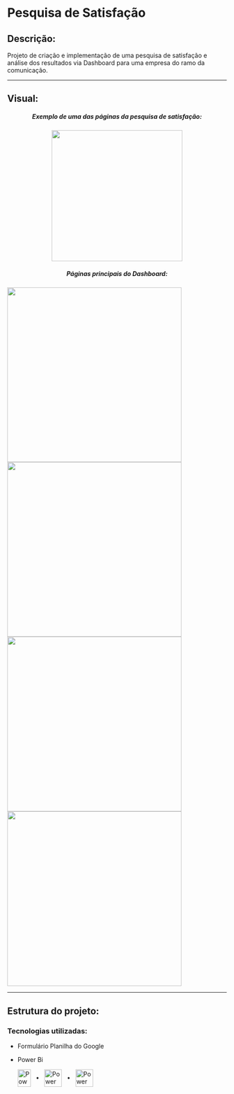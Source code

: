 # Pesquisa de Satisfação
<h2 align="left">Descrição:</h2>
Projeto de criação e implementação de uma pesquisa de satisfação e análise dos resultados via Dashboard para uma empresa do ramo da comunicação.
<hr>

<h2 align="Left">Visual: </h2>

<h5 align="center">Exemplo de uma das páginas da pesquisa de satisfação:</h5>
</p>
<div align="center">
<img src="https://github.com/user-attachments/assets/fdf1c42b-aaae-407a-a24e-a1e86db44bba" width="300px" />
</div>

</p>
</p>
<h5 align="center">Páginas principais do Dashboard:</h5>
</p>
<p>
    <img src="https://github.com/user-attachments/assets/5d8a86fd-4af2-467f-973b-0c827f3a38e6" width="400px" />
    <img src="https://github.com/user-attachments/assets/01600ce1-fba2-4b49-9f06-87c1c012acf6" width="400px" />
    <img src="https://github.com/user-attachments/assets/b331c14e-a5a3-46ce-80d0-0e05ac73448d" width="400px" />
    <img src="https://github.com/user-attachments/assets/0c89bd7e-a189-4a41-b62f-a536b1de53dc" width="400px" />
</p>
<hr>

<h2 align="Left">Estrutura do projeto: </h2>
<h3 align="Left">Tecnologias utilizadas: </h3>

- Formulário Planilha do Google

- Power Bi


  </a> <img align="center" src="https://mailmeteor.com/logos/assets/PNG/Google_Forms_Logo_512px.png" alt="Power Bi" width="30" height="40"/>
  </a> &nbsp;
  </a> •
  </a> &nbsp;
  </a> <img align="center" src="https://cdn-icons-png.flaticon.com/512/5968/5968557.png" alt="Power Bi" width="40" height="40"/>
  </a> &nbsp;
  </a> •
  </a> &nbsp;
  </a> <img align="center" src="https://upload.wikimedia.org/wikipedia/commons/thumb/c/cf/New_Power_BI_Logo.svg/630px-New_Power_BI_Logo.svg.png" alt="Power Bi" width="40" height="40"/>
    
